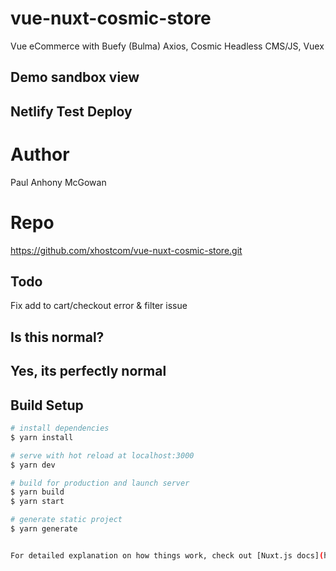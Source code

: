 # vue-nuxt-cosmic-store

 Vue eCommerce with Buefy (Bulma) Axios, Cosmic Headless CMS/JS, Vuex

## Demo sandbox view


## Netlify Test Deploy


# Author

Paul Anhony McGowan

# Repo

https://github.com/xhostcom/vue-nuxt-cosmic-store.git

## Todo

Fix add to cart/checkout error & filter issue

## Is this normal?

## Yes, its perfectly normal

## Build Setup

```bash
# install dependencies
$ yarn install

# serve with hot reload at localhost:3000
$ yarn dev

# build for production and launch server
$ yarn build
$ yarn start

# generate static project
$ yarn generate


For detailed explanation on how things work, check out [Nuxt.js docs](https://nuxtjs.org).
